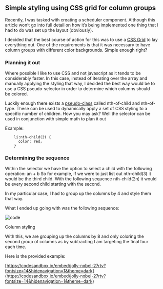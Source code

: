 ## Simple styling using CSS grid for column groups

Recently, I was tasked with creating a scheduler component. Although this article won’t go into full detail on how it’s being implemented one thing that I had to do was set up the layout (obviously).

I decided that the best course of action for this was to use a [CSS Grid](https://developer.mozilla.org/en-US/docs/Web/CSS/grid) to lay everything out. One of the requirements is that it was necessary to have column groups with different color backgrounds. Simple enough right?

### Planning it out

Where possible I like to use CSS and not javascript as it tends to be considerably faster. In this case, instead of iterating over the array and manually applying the styling that way, I decided the best way would be to use a CSS pseudo-selector in order to determine which columns should be colored.

Luckily enough there exists a [pseudo-class](https://developer.mozilla.org/en-US/docs/Web/CSS/:nth-child) called nth-of-child and nth-of-type. These can be used to dynamically apply a set of CSS styling to a specific number of children. How you may ask? Well the selector can be used in conjunction with simple math to plan it out

Example:

```
    li:nth-child(2) {
      color: red;
    }
```

### Determining the sequence

Within the selector we have the option to select a child with the following operation: an + b So for example, if we were to just list out nth-child(3) it would be the third child. With the following sequence nth-child(2n) it would be every second child starting with the second.

In my particular case, I had to group up the columns by 4 and style them that way.

What I ended up going with was the following sequence:

![code](https://cdn.hashnode.com/res/hashnode/image/upload/v1638468733642/_M_x5X1pw.png)

Column styling

With this, we are grouping up the columns by 8 and only coloring the second group of columns as by subtracting I am targeting the final four each time.

Here is the provided example:

[https://codesandbox.io/embed/jolly-nobel-27rtv?fontsize=14&hidenavigation=1&theme=dark](https://codesandbox.io/embed/jolly-nobel-27rtv?fontsize=14&hidenavigation=1&theme=dark)
